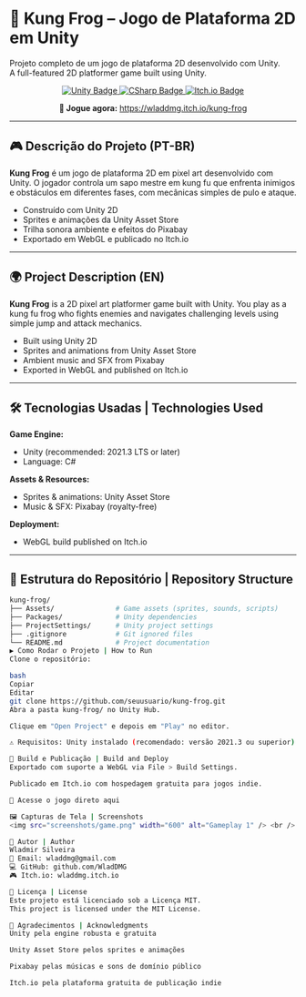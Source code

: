 # 🐸 Kung Frog – Jogo de Plataforma 2D em Unity

Projeto completo de um jogo de plataforma 2D desenvolvido com Unity.  
A full-featured 2D platformer game built using Unity.

<p align="center">
  <a href="https://unity.com/" target="_blank">
    <img src="https://img.shields.io/badge/Engine-Unity-000000?logo=unity&logoColor=white&style=for-the-badge" alt="Unity Badge" />
  </a>
  <a href="https://learn.microsoft.com/en-us/dotnet/csharp/" target="_blank">
    <img src="https://img.shields.io/badge/Language-C%23-239120?logo=c-sharp&logoColor=white&style=for-the-badge" alt="CSharp Badge" />
  </a>
  <a href="https://wladdmg.itch.io/kung-frog" target="_blank">
    <img src="https://img.shields.io/badge/Play_on-Itch.io-FA5C5C?logo=itchdotio&logoColor=white&style=for-the-badge" alt="Itch.io Badge" />
  </a>
</p>

<p align="center">
  <b>🔗 Jogue agora:</b> <a href="https://wladdmg.itch.io/kung-frog">https://wladdmg.itch.io/kung-frog</a>
</p>


---

## 🎮 Descrição do Projeto (PT-BR)

**Kung Frog** é um jogo de plataforma 2D em pixel art desenvolvido com Unity. O jogador controla um sapo mestre em kung fu que enfrenta inimigos e obstáculos em diferentes fases, com mecânicas simples de pulo e ataque.

- Construído com Unity 2D
- Sprites e animações da Unity Asset Store
- Trilha sonora ambiente e efeitos do Pixabay
- Exportado em WebGL e publicado no Itch.io

---

## 🌍 Project Description (EN)

**Kung Frog** is a 2D pixel art platformer game built with Unity. You play as a kung fu frog who fights enemies and navigates challenging levels using simple jump and attack mechanics.

- Built using Unity 2D
- Sprites and animations from Unity Asset Store
- Ambient music and SFX from Pixabay
- Exported in WebGL and published on Itch.io

---

## 🛠️ Tecnologias Usadas | Technologies Used

**Game Engine:**  
- Unity (recommended: 2021.3 LTS or later)  
- Language: C#

**Assets & Resources:**  
- Sprites & animations: Unity Asset Store  
- Music & SFX: Pixabay (royalty-free)

**Deployment:**  
- WebGL build published on Itch.io

---

## 📁 Estrutura do Repositório | Repository Structure

```bash
kung-frog/
├── Assets/               # Game assets (sprites, sounds, scripts)
├── Packages/             # Unity dependencies
├── ProjectSettings/      # Unity project settings
├── .gitignore            # Git ignored files
└── README.md             # Project documentation
▶️ Como Rodar o Projeto | How to Run
Clone o repositório:

bash
Copiar
Editar
git clone https://github.com/seuusuario/kung-frog.git
Abra a pasta kung-frog/ no Unity Hub.

Clique em "Open Project" e depois em "Play" no editor.

⚠️ Requisitos: Unity instalado (recomendado: versão 2021.3 ou superior)

🚀 Build e Publicação | Build and Deploy
Exportado com suporte a WebGL via File > Build Settings.

Publicado em Itch.io com hospedagem gratuita para jogos indie.

🔗 Acesse o jogo direto aqui

🖼️ Capturas de Tela | Screenshots
<img src="screenshots/game.png" width="600" alt="Gameplay 1" /> <br /> <img src="screenshots/combat.png" width="600" alt="Combat example" /> <br /> <img src="screenshots/menu.png" width="600" alt="Main Menu" />

👤 Autor | Author
Wladmir Silveira
📧 Email: wladdmg@gmail.com
💻 GitHub: github.com/WladDMG
🎮 Itch.io: wladdmg.itch.io

📄 Licença | License
Este projeto está licenciado sob a Licença MIT.
This project is licensed under the MIT License.

🙏 Agradecimentos | Acknowledgments
Unity pela engine robusta e gratuita

Unity Asset Store pelos sprites e animações

Pixabay pelas músicas e sons de domínio público

Itch.io pela plataforma gratuita de publicação indie

